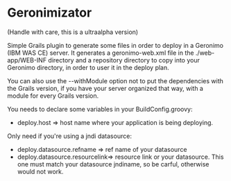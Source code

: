 Geronimizator
=============

(Handle with care, this is a ultraalpha version)

Simple Grails plugin to generate some files in order to deploy in a Geronimo (IBM WAS CE) server. It generates a geronimo-web.xml file in the ./web-app/WEB-INF directory and a repository directory to copy into your Geronimo directory, in order to user it in the deploy plan. 

You can also use the --withModule option not to put the dependencies with the Grails version, if you have your server organized that way, with a module for every Grails version.

You needs to declare some variables in your BuildConfig.groovy:

* deploy.host => host name where your application is being deploying.

Only need if you're using a jndi datasource:

* deploy.datasource.refname => ref name of your datasource
* deploy.datasource.resourcelink=> resource link or your datasource. This one must match your datasource jndiname, so be carful, otherwise would not work. 